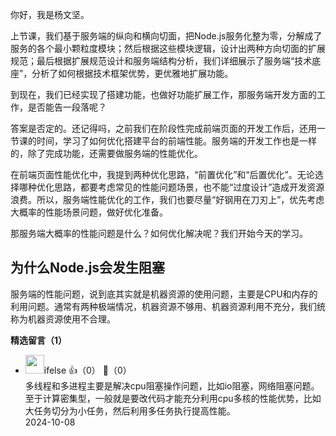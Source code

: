 你好，我是杨文坚。

上节课，我们基于服务端的纵向和横向切面，把Node.js服务化整为零，分解成了服务的各个最小颗粒度模块；然后根据这些模块逻辑，设计出两种方向切面的扩展规范；最后根据扩展规范设计和服务端结构分析，我们详细展示了服务端“技术底座”，分析了如何根据技术框架优势，更优雅地扩展功能。

到现在，我们已经实现了搭建功能，也做好功能扩展工作，那服务端开发方面的工作，是否能告一段落呢？

答案是否定的。还记得吗，之前我们在阶段性完成前端页面的开发工作后，还用一节课的时间，学习了如何优化搭建平台的前端性能。服务端的开发工作也是一样的，除了完成功能，还需要做服务端的性能优化。

在前端页面性能优化中，我提到两种优化思路，“前置优化”和“后置优化”。无论选择哪种优化思路，都要考虑常见的性能问题场景，也不能“过度设计”造成开发资源浪费。所以，服务端性能优化的工作，我们也要尽量“好钢用在刀刃上”，优先考虑大概率的性能场景问题，做好优化准备。

那服务端大概率的性能问题是什么？如何优化解决呢？我们开始今天的学习。

## 为什么Node.js会发生阻塞

服务端的性能问题，说到底其实就是机器资源的使用问题，主要是CPU和内存的利用问题。通常有两种极端情况，机器资源不够用、机器资源利用不充分，我们统称为机器资源使用不合理。
<div><strong>精选留言（1）</strong></div><ul>
<li><img src="https://static001.geekbang.org/account/avatar/00/26/eb/d7/90391376.jpg" width="30px"><span>ifelse</span> 👍（0） 💬（0）<div>多线程和多进程主要是解决cpu阻塞操作问题，比如io阻塞，网络阻塞问题。
至于计算密集型，一般就是要改代码才能充分利用cpu多核的性能优势，比如大任务切分为小任务，然后利用多任务执行提高性能。</div>2024-10-08</li><br/>
</ul>
